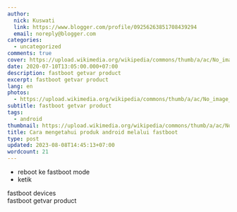 ```yaml
---
author:
  nick: Kuswati
  link: https://www.blogger.com/profile/09256263851708439294
  email: noreply@blogger.com
categories:
  - uncategorized
comments: true
cover: https://upload.wikimedia.org/wikipedia/commons/thumb/a/ac/No_image_available.svg/2048px-No_image_available.svg.png
date: 2020-07-10T13:05:00.000+07:00
description: fastboot getvar product
excerpt: fastboot getvar product
lang: en
photos:
  - https://upload.wikimedia.org/wikipedia/commons/thumb/a/ac/No_image_available.svg/2048px-No_image_available.svg.png
subtitle: fastboot getvar product
tags:
  - android
thumbnail: https://upload.wikimedia.org/wikipedia/commons/thumb/a/ac/No_image_available.svg/2048px-No_image_available.svg.png
title: Cara mengetahui produk android melalui fastboot
type: post
updated: 2023-08-08T14:45:13+07:00
wordcount: 21
---
```


<ul style="text-align: left;"><li>reboot ke fastboot mode</li><li>ketik</li></ul>fastboot devices<div>fastboot getvar product</div>